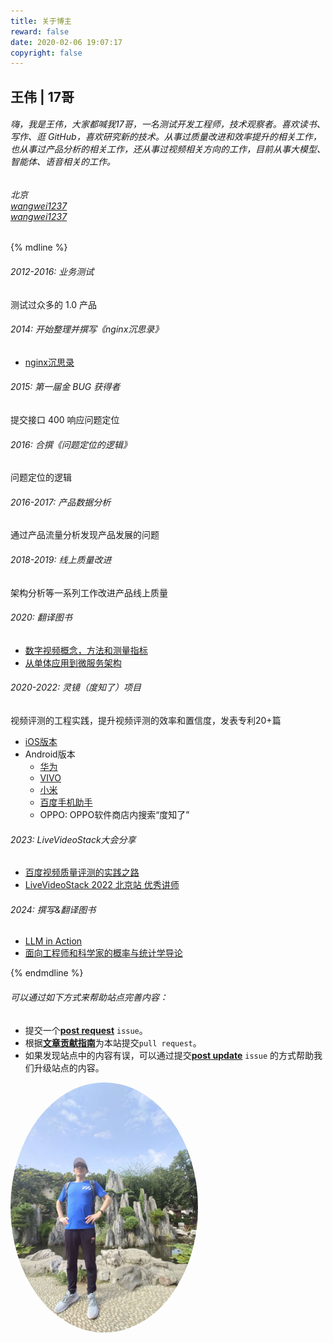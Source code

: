 ```yaml
---
title: 关于博主
reward: false
date: 2020-02-06 19:07:17
copyright: false
---
```


## 王伟 | 17哥
###### 嗨，我是王伟，大家都喊我17哥，一名测试开发工程师，技术观察者。喜欢读书、写作、逛 GitHub，喜欢研究新的技术。从事过质量改进和效率提升的相关工作，也从事过产品分析的相关工作，还从事过视频相关方向的工作，目前从事大模型、智能体、语音相关的工作。

###### <i class="fa fa-map-marker" style="color:#0681D0"></i> 北京 <br /><i class="fa fa-github" style="color:#0681D0"></i> [wangwei1237](https://github.com/wangwei1237) <br /> <i class="fa fa-envelope" style="color:#0681D0"></i> [wangwei1237](mailto:wangwei1237@gmail.com)

{% mdline %}
###### 2012-2016: 业务测试
测试过众多的 1.0 产品

###### 2014: 开始整理并撰写《nginx沉思录》
* [nginx沉思录](/shares/nginx-insight.pdf)

###### 2015: 第一届金 BUG 获得者
提交接口 400 响应问题定位

###### 2016: 合撰《问题定位的逻辑》
问题定位的逻辑

###### 2016-2017: 产品数据分析
通过产品流量分析发现产品发展的问题

###### 2018-2019: 线上质量改进
架构分析等一系列工作改进产品线上质量

###### 2020: 翻译图书
* [数字视频概念，方法和测量指标](/digital_video_concepts/)
* [从单体应用到微服务架构](/monolith-to-microservices/)

###### 2020-2022: 灵镜（度知了）项目
视频评测的工程实践，提升视频评测的效率和置信度，发表专利20+篇

* [iOS版本](https://apps.apple.com/cn/app/%E5%BA%A6%E7%9F%A5%E4%BA%86/id1628460657)
* Android版本
    * [华为](https://appgallery.huawei.com/app/C107655085)
    * [VIVO](https://h5.appstore.vivo.com.cn/#/details?appId=3514024)
    * [小米](https://app.mi.com/details?id=com.baidu.lingjing.app)
    * [百度手机助手](https://mobile.baidu.com/item?docid=5002082124)
    * OPPO: OPPO软件商店内搜索“度知了”

###### 2023: LiveVideoStack大会分享
* [百度视频质量评测的实践之路](https://pan.baidu.com/s/1t4m9v2s5-Rt3u0U7HrVLqQ?pwd=46k6)
* [LiveVideoStack 2022 北京站 优秀讲师](https://mp.weixin.qq.com/s/5YhBDDO5e818nQ_-qGeOTA)

###### 2024: 撰写&翻译图书
* [LLM in Action](https://wangwei1237.github.io/LLM_in_Action/)
* [面向工程师和科学家的概率与统计学导论](https://wangwei1237.github.io/introduction_to_probability_and_statistics/)

{% endmdline %}

###### 可以通过如下方式来帮助站点完善内容：
* 提交一个[**post request**](https://github.com/wangwei1237/wangwei1237.github.io_src/issues/new?assignees=&labels=new+post&template=post_request.md) `issue`。
* 根据[**文章贡献指南**](https://github.com/wangwei1237/wangwei1237.github.io_src/blob/master/CONTRIBUTING.md)为本站提交`pull request`。
* 如果发现站点中的内容有误，可以通过提交[**post update**](https://github.com/wangwei1237/wangwei1237.github.io_src/issues/new?assignees=&labels=post+update&template=post_update.md) `issue` 的方式帮助我们升级站点的内容。

<div>
    <p> </p>
    <p> </p>
    <img src="/aboutme/index/17.jpeg" width="300" style="border-radius:50%">
    <p> </p>
    <p> </p>
</div>
